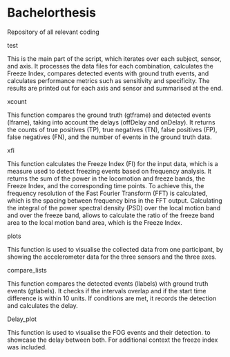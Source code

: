 # Bachelorthesis
Repository of all relevant coding

test

This is the main part of the script, which iterates over each subject, sensor, and axis. It processes the data files for each combination, calculates the Freeze Index, compares detected events with ground truth events, and calculates performance metrics such as sensitivity and specificity. The results are printed out for each axis and sensor and summarised at the end.

xcount

This function compares the ground truth (gtframe) and detected events (lframe), taking into account the delays (offDelay and onDelay). It returns the counts of true positives (TP), true negatives (TN), false positives (FP), false negatives (FN), and the number of events in the ground truth data.

xfi

This function calculates the Freeze Index (FI) for the input data, which is a measure used to detect freezing events based on frequency analysis. It returns the sum of the power in the locomotion and freeze bands, the Freeze Index, and the corresponding time points.
To achieve this, the frequency resolution of the Fast Fourier Transform (FFT) is calculated, which is the spacing between frequency bins in the FFT output. Calculating the integral of the power spectral density (PSD) over the local motion band and over the freeze band, allows to calculate the ratio of the freeze band area to the local motion band area, which is the Freeze Index.

plots

This function is used to visualise the collected data from one participant, by showing the accelerometer data for the three sensors and the three axes.

compare_lists

This function compares the detected events (llabels) with ground truth events (gtlabels). It checks if the intervals overlap and if the start time difference is within 10 units. If conditions are met, it records the detection and calculates the delay.

Delay_plot

This function is used to visualise the FOG events and their detection. to showcase the delay between both. For additional context the freeze index was included.
